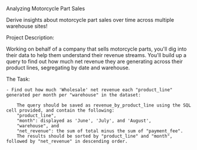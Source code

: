 Analyzing Motorcycle Part Sales

Derive insights about motorcycle part sales over time across multiple warehouse sites!


Project Description:

Working on behalf of a company that sells motorcycle parts, you'll dig into their data to help them understand their revenue streams. You'll build up a query to find out 
how much net revenue they are generating across their product lines, segregating by date and warehouse.

The Task:

	- Find out how much 'Wholesale' net revenue each "product_line" generated per month per "warehouse" in the dataset:
			
		The query should be saved as revenue_by_product_line using the SQL cell provided, and contain the following:
		"product_line",
		"month": displayed as 'June', 'July', and 'August',
		"warehouse", and
		"net_revenue": the sum of total minus the sum of "payment_fee".
		The results should be sorted by "product_line" and "month", followed by "net_revenue" in descending order.
	

